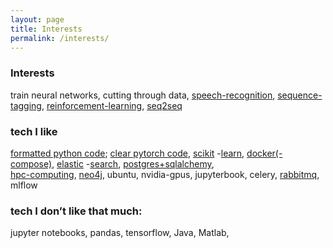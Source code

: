 ```yaml
---
layout: page
title: Interests
permalink: /interests/
---
```



### Interests
train neural networks, cutting through data, 
[speech-recognition](https://github.com/dertilo/speech-recognition), 
[sequence-tagging](https://github.com/dertilo/sequence-tagging), 
[reinforcement-learning](https://github.com/dertilo/reinforcement-learning), 
[seq2seq](https://github.com/dertilo/seq2seq)

### tech I like
[formatted python code](https://github.com/psf/black);  [clear pytorch code](https://github.com/PyTorchLightning/pytorch-lightning), 
[scikit](https://github.com/dertilo/text-clustering) -[learn](https://github.com/dertilo/regression), 
[docker(-compose)](https://github.com/dertilo/containerizing), 
[elastic](https://github.com/dertilo/elasticsearching) -[search](https://github.com/dertilo/german-legal-data), 
[postgres+sqlalchemy](https://github.com/dertilo/sqlalchemistic),  
[hpc-computing](https://github.com/dertilo/hpc-computing), 
[neo4j](https://github.com/dertilo/neo4jing), 
 ubuntu, nvidia-gpus, jupyterbook, celery, 
[rabbitmq](https://github.com/dertilo/messaging), 
mlflow

### tech I don’t like that much: 
jupyter notebooks, pandas, tensorflow, Java, Matlab,
